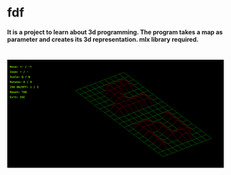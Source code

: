 # fdf
#### It is a project to learn about 3d programming. The program takes a map as parameter and creates its 3d representation. mlx library required.
#
![Image alt](https://github.com/osmosx/fdf/blob/master/img/fdf.png)
